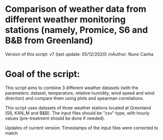 # Comparison of weather data from different weather monitoring stations (namely, Promice, S6 and B&B from Greenland)

Version of this script: v7 (last update: 05/12/2020)
/nAuthor: Nuno Canha

# Goal of the script: 
This script aims to combine 3 different weather datasets (with the parameters: dataset, temperature, relative humidity, wind speed and wind direction) and compare them using plots and spearman correlations.

This script uses datasets of three weather stations located at Greenland (S6, KAN_M and B&B). 
The input files should be "csv" type, with hourly values (pre-treatment should be done if needed).

Updates of current version:
Timestamps of the input files were corrected to match
